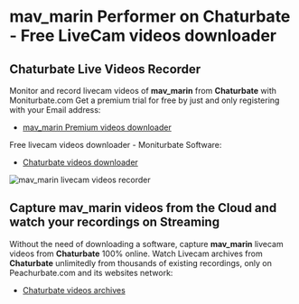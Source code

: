 # mav_marin Performer on Chaturbate - Free LiveCam videos downloader

## Chaturbate Live Videos Recorder

Monitor and record livecam videos of **mav_marin** from **Chaturbate** with Moniturbate.com
Get a premium trial for free by just and only registering with your Email address:
* [mav_marin Premium videos downloader](https://moniturbate.com/request-demo-licence-key.html)

Free livecam videos downloader - Moniturbate Software:
* [Chaturbate videos downloader](https://moniturbate.com/moniturbate-download-software.html)

![mav_marin livecam videos recorder](https://peachurnet.com/templates/moniturbate-software.png)


## Capture mav_marin videos from the Cloud and watch your recordings on Streaming

Without the need of downloading a software, capture **mav_marin** livecam videos from **Chaturbate** 100% online.
Watch Livecam archives from **Chaturbate** unlimitedly from thousands of existing recordings, only on Peachurbate.com and its websites network:
* [Chaturbate videos archives](https://peachurnet.com/)